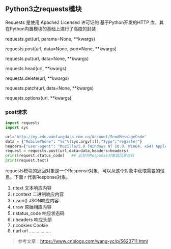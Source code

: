 ## Python3之requests模块

Requests 是使用 Apache2 Licensed 许可证的 基于Python开发的HTTP 库，其在Python内置模块的基础上进行了高度的封装

requests.get(url, params=None, **kwargs)

requests.post(url, data=None, json=None, **kwargs)

requests.put(url, data=None, **kwargs)

requests.head(url, **kwargs)

requests.delete(url, **kwargs)

requests.patch(url, data=None, **kwargs)

requests.options(url, **kwargs)


### post请求
```python
import requests
import sys

url="http://my.edu.wanfangdata.com.cn/Account/SendMessageCode"
data = {"MobilePhone": "%s"%(sys.argv[1]),"Type":"register"}
headers={"user-agent": "Mozilla/5.0 (Windows NT 10.0; Win64; x64) AppleWebKit/537.36 (KHTML, like Gecko) Chrome/77.0.3865.90 Safari/537.36"}
request = requests.post(url,data=data,headers=headers)
print(request.status_code)   ## 此处将Response对象返回状态码
print(request.text)
```
requests模块的返回对象是一个Response对象，可以从这个对象中获取需要的信息。下面 r 代表Response对象。
1. r.text         文本响应内容
2. r.context      二进制响应内容
3. r.json()       JSON响应内容
4. r.raw          原始相应内容
5. r.status_code  响应状态码
6. r.headers      响应头部
7. r.cookies      Cookie
8. r.url          url
.................

> 参考文章：https://www.cnblogs.com/wang-yc/p/5623711.html

